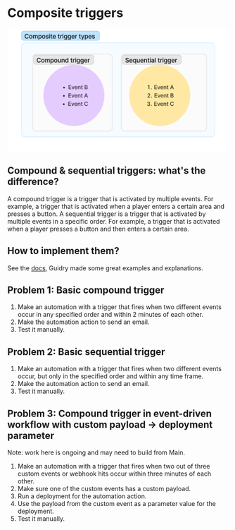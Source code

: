 # Composite triggers

![trigger diagram](./triggers.png)

## Compound & sequential triggers: what's the difference?

A compound trigger is a trigger that is activated by multiple events. For example, a trigger that is activated when a player enters a certain area and presses a button. A sequential trigger is a trigger that is activated by multiple events in a specific order. For example, a trigger that is activated when a player presses a button and then enters a certain area.

## How to implement them?

See the [docs](https://docs.prefect.io/latest/concepts/automations), Guidry made some great examples and explanations.

## Problem 1: Basic compound trigger

1. Make an automation with a trigger that fires when two different events occur in any specified order and within 2 minutes of each other.
1. Make the automation action to send an email.
1. Test it manually.

## Problem 2: Basic sequential trigger

1. Make an automation with a trigger that fires when two different events occur, but only in the specified order and within any time frame.
1. Make the automation action to send an email.
1. Test it manually.

## Problem 3: Compound trigger in event-driven workflow with custom payload -> deployment parameter

Note: work here is ongoing and may need to build from Main.

1. Make an automation with a trigger that fires when two out of three custom events or webhook hits occur within three minutes of each other.
1. Make sure one of the custom events has a custom payload.
1. Run a deployment for the automation action.
1. Use the payload from the custom event as a parameter value for the deployment.
1. Test it manually.
